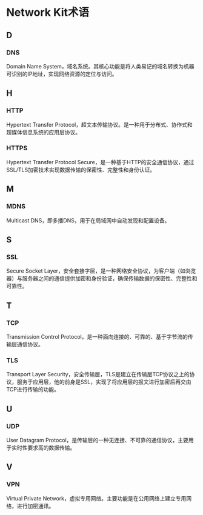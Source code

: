 # Network Kit术语
<!--Kit: Network Kit-->
<!--Subsystem: Communication-->
<!--Owner: @wmyao_mm-->
<!--SE: @guo-min_net-->
<!--TSE: @tongxilin-->

## D

### DNS

Domain Name System，域名系统。其核心功能是将人类易记的域名转换为机器可识别的IP地址，实现网络资源的定位与访问‌。

## H

### HTTP

Hypertext Transfer Protocol，超文本传输协议。是一种用于分布式、协作式和超媒体信息系统的应用层协议。

### HTTPS

Hypertext Transfer Protocol Secure，是一种基于HTTP的安全通信协议，通过SSL/TLS加密技术实现数据传输的保密性、完整性和身份认证‌。

## M

### MDNS

Multicast DNS，即多播DNS，用于在局域网中自动发现和配置设备。

## S

### SSL

Secure Socket Layer，安全套接字层，是一种网络安全协议，为客户端（如浏览器）与服务器之间的通信提供加密和身份验证，确保传输数据的保密性、完整性和可靠性‌。

## T

### TCP

Transmission Control Protocol，是一种面向连接的、可靠的、基于字节流的传输层通信协议‌。

### TLS

Transport Layer Security，安全传输层，TLS是建立在传输层TCP协议之上的协议，服务于应用层，他的前身是SSL，实现了将应用层的报文进行加密后再交由TCP进行传输的功能。

## U

### UDP

User Datagram Protocol，是传输层的一种无连接、不可靠的通信协议，主要用于实时性要求高的数据传输‌。

## V

### VPN

Virtual Private Network，虚拟专用网络。主要功能是在公用网络上建立专用网络，进行加密通讯。‌
